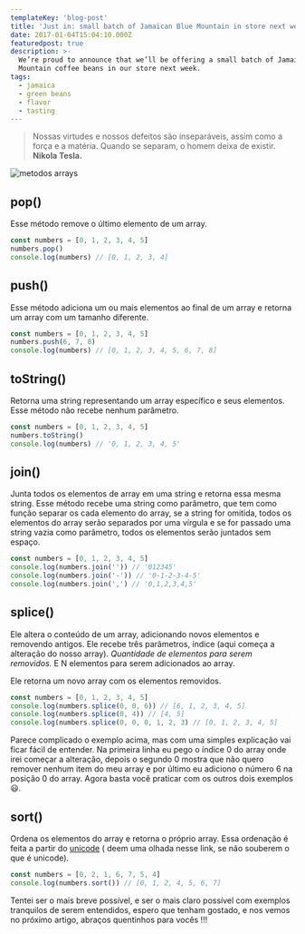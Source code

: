 ```yaml
---
templateKey: 'blog-post'
title: 'Just in: small batch of Jamaican Blue Mountain in store next week'
date: 2017-01-04T15:04:10.000Z
featuredpost: true
description: >-
  We’re proud to announce that we’ll be offering a small batch of Jamaica Blue
  Mountain coffee beans in our store next week.
tags:
  - jamaica
  - green beans
  - flavor
  - tasting
---
```


> Nossas virtudes e nossos defeitos são inseparáveis, assim como a força e a matéria. Quando se separam, o homem deixa de existir. **Nikola Tesla.**

![metodos arrays](https://miro.medium.com/max/1400/1*nN5WFcCTIsGdlBHdUGzt7w.png)

## pop()

Esse método remove o último elemento de um array.

```javascript
const numbers = [0, 1, 2, 3, 4, 5]
numbers.pop()
console.log(numbers) // [0, 1, 2, 3, 4]
```

## push()

Esse método adiciona um ou mais elementos ao final de um array e retorna um array com um tamanho diferente.

```javascript
const numbers = [0, 1, 2, 3, 4, 5]
numbers.push(6, 7, 8)
console.log(numbers) // [0, 1, 2, 3, 4, 5, 6, 7, 8]
```

## toString()

Retorna uma string representando um array específico e seus elementos. Esse método não recebe nenhum parâmetro.

```javascript
const numbers = [0, 1, 2, 3, 4, 5]
numbers.toString()
console.log(numbers) // '0, 1, 2, 3, 4, 5'
```

## join()

Junta todos os elementos de array em uma string e retorna essa mesma string. Esse método recebe uma string como parâmetro, que tem como função separar os cada elemento do array, se a string for omitida, todos os elementos do array serão separados por uma vírgula e se for passado uma string vazia como parâmetro, todos os elementos serão juntados sem espaço.

```javascript
const numbers = [0, 1, 2, 3, 4, 5]
console.log(numbers.join('')) // '012345'
console.log(numbers.join('-')) // '0-1-2-3-4-5'
console.log(numbers.join(',') // '0,1,2,3,4,5'
```

## splice()

Ele altera o conteúdo de um array, adicionando novos elementos e removendo antigos. Ele recebe três parâmetros, índice (aqui começa a alteração do nosso array). *Quantidade de elementos para serem removidos.* E N elementos para serem adicionados ao array.

Ele retorna um novo array com os elementos removidos.

```javascript
const numbers = [0, 1, 2, 3, 4, 5]
console.log(numbers.splice(0, 0, 6)) // [6, 1, 2, 3, 4, 5]
console.log(numbers.splice(0, 4)) // [4, 5]
console.log(numbers.splice(0, 0, 0, 1, 2, 3) // [0, 1, 2, 3, 4, 5]
```

Parece complicado o exemplo acima, mas com uma simples explicação vai ficar fácil de entender. Na primeira linha eu pego o índice 0 do array onde irei começar a alteração, depois o segundo 0 mostra que não quero remover nenhum item do meu array e por último eu adiciono o número 6 na posição 0 do array. Agora basta você praticar com os outros dois exemplos 😃.

## sort()

Ordena os elementos do array e retorna o próprio array. Essa ordenação é feita a partir do [unicode](https://pt.wikipedia.org/wiki/Unicode) ( deem uma olhada nesse link, se não souberem o que é unicode).

```javascript
const numbers = [0, 2, 1, 6, 7, 5, 4]
console.log(numbers.sort()) // [0, 1, 2, 4, 5, 6, 7]
```

Tentei ser o mais breve possível, e ser o mais claro possível com exemplos tranquilos de serem entendidos, espero que tenham gostado, e nos vemos no próximo artigo, abraços quentinhos para vocês !!!
